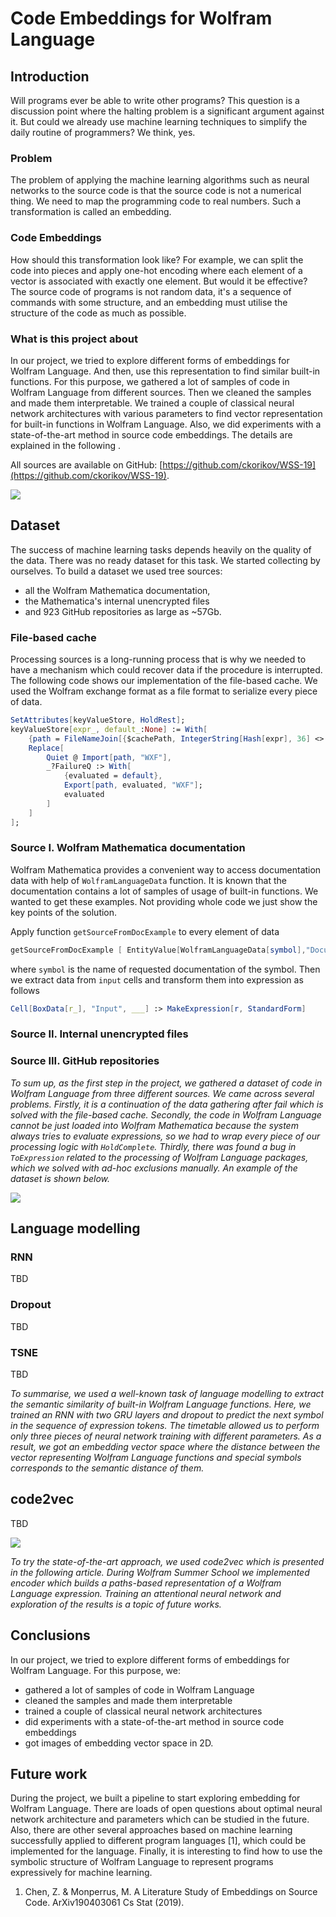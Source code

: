 # Code Embeddings for Wolfram Language

## Introduction

Will programs ever be able to write other programs? This question is a discussion point where the halting problem is a significant argument against it. But could we already use machine learning techniques to simplify the daily routine of programmers? We think, yes.

### Problem

The problem of applying the machine learning algorithms such as neural networks to the source code is that the source code is not a numerical thing. We need to map the programming code to real numbers. Such a transformation is called an embedding.

### Code Embeddings

How should this transformation look like? For example, we can split the code into pieces and apply one-hot encoding where each element of a vector is associated with exactly one element. But would it be effective? The source code of programs is not random data, it's a sequence of commands with some structure, and an embedding must utilise the structure of the code as much as possible.

### What is this project about

In our project, we tried to explore different forms of embeddings for Wolfram Language. And then, use this representation to find similar built-in functions. For this purpose, we gathered a lot of samples of code in Wolfram Language from different sources. Then we cleaned the samples and made them interpretable. We trained a couple of classical neural network architectures with various parameters to find vector representation for built-in functions in Wolfram Language. Also, we did experiments with a state-of-the-art method in source code embeddings. The details are explained in the following .

All sources are available on GitHub: [https://github.com/ckorikov/WSS-19](https://github.com/ckorikov/WSS-19).

![](pic/promo.png)

## Dataset

The success of machine learning tasks depends heavily on the quality of the data. There was no ready dataset for this task. We started collecting by ourselves. To build a dataset we used tree sources:

- all the Wolfram Mathematica documentation,
- the Mathematica's internal unencrypted files
- and 923 GitHub repositories as large as ~57Gb.

### File-based cache

Processing sources is a long-running process that is why we needed to have a mechanism which could recover data if the procedure is interrupted. The following code shows our implementation of the file-based cache. We used the Wolfram exchange format as a file format to serialize every piece of data.

```Mathematica
SetAttributes[keyValueStore, HoldRest];
keyValueStore[expr_, default_:None] := With[
	{path = FileNameJoin[{$cachePath, IntegerString[Hash[expr], 36] <> ".wxf"}]},
	Replace[
		Quiet @ Import[path, "WXF"],
		_?FailureQ :> With[
			{evaluated = default}, 
			Export[path, evaluated, "WXF"];
			evaluated
		]
	]
];
```

### Source I. Wolfram Mathematica documentation

Wolfram Mathematica provides a convenient way to access documentation data with help of `WolframLanguageData` function. It is known that the documentation contains a lot of samples of usage of built-in functions. We wanted to get these examples. Not providing whole code we just show the key points of the solution. 

Apply function `getSourceFromDocExample` to every element of data

```Mathematica
getSourceFromDocExample [ EntityValue[WolframLanguageData[symbol],"DocumentationExampleInputs"]]
```

where `symbol` is the name of requested documentation of the symbol.  Then we extract data from `input` cells and transform them into expression as follows

```Mathematica
Cell[BoxData[r_], "Input", ___] :> MakeExpression[r, StandardForm]
```

### Source II. Internal unencrypted files

### Source III. GitHub repositories

*To sum up, as the first step in the project, we gathered a dataset of code in Wolfram Language from three different sources. We came across several problems. Firstly, it is a continuation of the data gathering after fail which is solved with the file-based cache. Secondly, the code in Wolfram Language cannot be just loaded into Wolfram Mathematica because the system always tries to evaluate expressions, so we had to wrap every piece of our processing logic with `HoldComplete`. Thirdly, there was found a bug in `ToExpression` related to the processing of Wolfram Language packages, which we solved with ad-hoc exclusions manually. An example of the dataset is shown below.*

![](pic/promo.png)

## Language modelling

### RNN

TBD

### Dropout

TBD

### TSNE

TBD

*To summarise, we used a well-known task of language modelling to extract the semantic similarity of built-in Wolfram Language functions. Here, we trained an RNN with two GRU layers and dropout to predict the next symbol in the sequence of expression tokens. The timetable allowed us to perform only three pieces of neural network training with different parameters. As a result, we got an embedding vector space where the distance between the vector representing Wolfram Language functions and special symbols corresponds to the semantic distance of them.*

## code2vec

TBD

![](pic/ast_paths.gif)

*To try the state-of-the-art approach, we used code2vec which is presented in the following article. During Wolfram Summer School we implemented encoder which builds a paths-based representation of a  Wolfram Language expression. Training an attentional neural network and exploration of the results is a topic of future works.*

## Conclusions

In our project, we tried to explore different forms of embeddings for Wolfram Language. For this purpose, we:

- gathered a lot of samples of code in Wolfram Language
- cleaned the samples and made them interpretable
- trained a couple of classical neural network architectures
- did experiments with a state-of-the-art method in source code embeddings
- got images of embedding vector space in 2D.

## Future work

During the project, we built a pipeline to start exploring embedding for Wolfram Language. There are loads of open questions about optimal neural network architecture and parameters which can be studied in the future. Also, there are other several approaches based on machine learning successfully applied to different program languages [1], which could be implemented for the language. Finally,  it is interesting to find how to use the symbolic structure of Wolfram Language to represent programs expressively for machine learning.

1. Chen, Z. & Monperrus, M. A Literature Study of Embeddings on Source Code. ArXiv190403061 Cs Stat (2019). 
